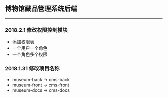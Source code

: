 ## 博物馆藏品管理系统后端
***
### 2018.2.1 修改权限控制模块
* 添加权限表
* 一个用户一个角色
* 一个角色多个权限

### 2018.1.31 修改项目名称
* museum-back -> cms-back
* museum-front -> cms-front
* museum-docs -> cms-docs